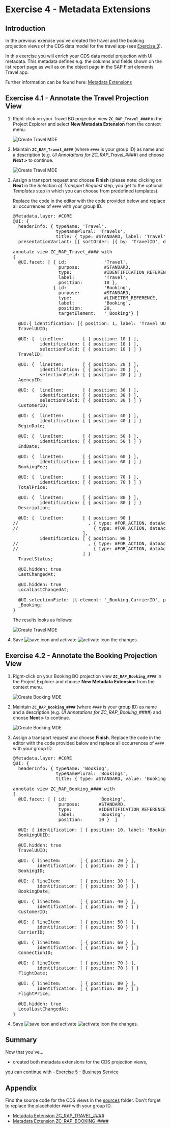 # Exercise 4 - Metadata Extensions

## Introduction
In the previous exercise you've created the travel and the booking projection views of the CDS data model for the travel app (see [Exercise 3](/exercises/ex3/README.md)).

In this exercise you will enrich your CDS data model projection with UI metadata. This metadata defines e.g. the columns and fields shown on the list report page as well as on the object page in the SAP Fiori elements Travel app.  

Further information can be found here: [Metadata Extensions](https://help.sap.com/viewer/f859579898c7494dbe2449bb7f278dcc/Cloud/en-US/a3ff1dc494a242ef98d1e22670e1546a.html)

## Exercise 4.1 - Annotate the Travel Projection View

1.	Right-click on your Travel BO projection view **`ZC_RAP_Travel_####`** in the Project Explorer and select **New Metadata Extension** from the context menu.     
                                                  
    ![Create Travel MDE](images/travelmde01.png)
 
2.	Maintain **`ZC_RAP_Travel_####`** (where `####` is your group ID) as name and a description (e.g. _UI Annotations for ZC\_RAP\_Travel\_####_) and choose _**Next >**_ to continue.
 
    ![Create Travel MDE](images/travelmde02.png)

3.	Assign a transport request and choose **Finish** (please note: clicking on **Next** in the _Selection of Transport Request_ step, you get to the optional _Templates_ step in which you can choose from predefined templates). 

    Replace the code in the editor with the code provided below and replace all occurrences of  `####` with your group ID.

    <pre>
    @Metadata.layer: #CORE
    @UI: {
      headerInfo: { typeName: 'Travel',
                    typeNamePlural: 'Travels',
                    title: { type: #STANDARD, label: 'Travel', value: 'TravelID' } },
      presentationVariant: [{ sortOrder: [{ by: 'TravelID', direction:  #DESC }], visualizations: [{type: #AS_LINEITEM}] }] }

    annotate view ZC_RAP_Travel_#### with
    {
      @UI.facet: [ { id:              'Travel',
                     purpose:         #STANDARD,
                     type:            #IDENTIFICATION_REFERENCE,
                     label:           'Travel',
                     position:        10 },
                   { id:              'Booking',
                     purpose:         #STANDARD,
                     type:            #LINEITEM_REFERENCE,
                     label:           'Booking',
                     position:        20,
                     targetElement:   '_Booking'} ]

      @UI:{ identification: [{ position: 1, label: 'Travel UUID' }] }
      TravelUUID;

      @UI: {  lineItem:       [ { position: 10 } ],
              identification: [ { position: 10 } ],
              selectionField: [ { position: 10 } ] }
      TravelID;

      @UI: {  lineItem:       [ { position: 20 } ],
              identification: [ { position: 20 } ],
              selectionField: [ { position: 20 } ] }
      AgencyID;

      @UI: {  lineItem:       [ { position: 30 } ],
              identification: [ { position: 30 } ],
              selectionField: [ { position: 30 } ] }
      CustomerID;

      @UI: {  lineItem:       [ { position: 40 } ],
              identification: [ { position: 40 } ] }
      BeginDate;

      @UI: {  lineItem:       [ { position: 50 } ],
              identification: [ { position: 50 } ] }
      EndDate;

      @UI: {  lineItem:       [ { position: 60 } ],
              identification: [ { position: 60 } ] }
      BookingFee;

      @UI: {  lineItem:       [ { position: 70 } ],
              identification: [ { position: 70 } ] }
      TotalPrice;

      @UI: {  lineItem:       [ { position: 80 } ],
              identification: [ { position: 80 } ] }
      Description;

      @UI: {  lineItem:       [ { position: 90 }
    //                          , { type: #FOR_ACTION, dataAction: 'acceptTravel', label: 'Accept Travel' },
    //                            { type: #FOR_ACTION, dataAction: 'rejectTravel', label: 'Reject Travel' }
                              ],
              identification: [ { position: 90 }
    //                          , { type: #FOR_ACTION, dataAction: 'acceptTravel', label: 'Accept Travel' },
    //                            { type: #FOR_ACTION, dataAction: 'rejectTravel', label: 'Reject Travel' }
                              ] } 
      TravelStatus;

      @UI.hidden: true
      LastChangedAt;

      @UI.hidden: true
      LocalLastChangedAt;

      @UI.selectionField: [{ element: '_Booking.CarrierID', position: 40 }]
      _Booking;
    }
    </pre>

     The results looks as follows:    
     
    ![Create Travel MDE](images/travelmde03.png)

4.	Save ![save icon](images/adt_save.png) and activate ![activate icon](images/adt_activate.png) the changes.  

## Exercise 4.2 - Annotate the Booking Projection View

1.	Right-click on your Booking BO projection view **`ZC_RAP_Booking_####`** in the Project Explorer and choose **New Metadata Extension** from the context menu.
 
    ![Create Booking MDE](images/bookingmde01.png)

2.	Maintain **`ZC_RAP_Booking_####`** (where `####` is your group ID) as name and a description (e.g. _UI Annotations for ZC\_RAP\_Booking\_####_)  and choose **Next >** to continue.
 
    ![Create Booking MDE](images/bookingmde02.png)
    
3.	Assign a transport request and choose **Finish**. Replace the code in the editor with the code provided below and replace all occurrences of  `####` with your group ID.

    <pre>
    @Metadata.layer: #CORE
    @UI: {
      headerInfo: { typeName: 'Booking',
                    typeNamePlural: 'Bookings',
                    title: { type: #STANDARD, value: 'BookingID' } } }

    annotate view ZC_RAP_Booking_#### with
    {
      @UI.facet: [ { id:            'Booking',
                     purpose:       #STANDARD,
                     type:          #IDENTIFICATION_REFERENCE,
                     label:         'Booking',
                     position:      10 }  ]

      @UI: { identification: [ { position: 10, label: 'Booking UUID'  } ] }
      BookingUUID;

      @UI.hidden: true
      TravelUUID;

      @UI: { lineItem:       [ { position: 20 } ],
             identification: [ { position: 20 } ] }
      BookingID;

      @UI: { lineItem:       [ { position: 30 } ],
             identification: [ { position: 30 } ] }
      BookingDate;

      @UI: { lineItem:       [ { position: 40 } ],
             identification: [ { position: 40 } ] }
      CustomerID;

      @UI: { lineItem:       [ { position: 50 } ],
             identification: [ { position: 50 } ] }
      CarrierID;

      @UI: { lineItem:       [ { position: 60 } ],
             identification: [ { position: 60 } ] }
      ConnectionID;

      @UI: { lineItem:       [ { position: 70 } ],
             identification: [ { position: 70 } ] }
      FlightDate;

      @UI: { lineItem:       [ { position: 80 } ],
             identification: [ { position: 80 } ] }
      FlightPrice;

      @UI.hidden: true
      LocalLastChangedAt;
    }
    </pre>
 
4.	Save ![save icon](images/adt_save.png) and activate ![activate icon](images/adt_activate.png) the changes.  

## Summary

Now that you've... 
- created both metadata extensions for the CDS projection views, 

you can continue with - [Exercise 5 - Business Service](../ex5/README.md)

## Appendix

Find the source code for the CDS views in the [sources](sources) folder. Don't forget to replace the placeholder `####` with your group ID.

- [Metadata Extension ZC_RAP_TRAVEL_####](sources/EX4_1_DDLX_ZC_RAP_TRAVEL.txt)
- [Metadata Extension ZC_RAP_BOOKING_####](sources/EX4_2_DDLX_ZC_RAP_BOOKING.txt)
